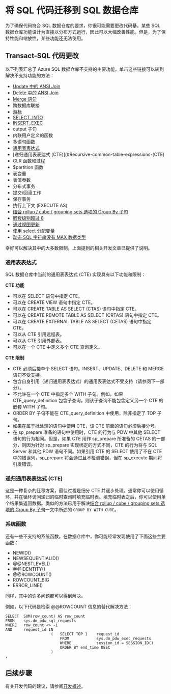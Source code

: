 <properties
   pageTitle="将 SQL 代码迁移到 SQL 数据仓库 | Azure"
   description="有关在开发解决方案时将 SQL 代码迁移到 Azure SQL 数据仓库的技巧。"
   services="sql-data-warehouse"
   documentationCenter="NA"
   authors="lodipalm"
   manager="barbkess"
   editor=""/>

<tags
   ms.service="sql-data-warehouse"
   ms.date="03/03/2016"
   wacn.date="04/11/2016"/>

# 将 SQL 代码迁移到 SQL 数据仓库

为了确保代码符合 SQL 数据仓库的要求，你很可能需要更改代码基。某些 SQL 数据仓库功能设计为直接以分布方式运行，因此可以大幅改善性能。但是，为了保持性能和缩放性，某些功能还无法使用。

## Transact-SQL 代码更改

以下列表汇总了 Azure SQL 数据仓库不支持的主要功能。单击这些链接可以转到解决不支持功能的方法：

- [Update 中的 ANSI Join][]
- [Delete 中的 ANSI Join][]
- [Merge 语句][]
- 跨数据库联接
- [游标][]
- [SELECT..INTO][]
- [INSERT..EXEC][]
- output 子句
- 内联用户定义的函数
- 多语句函数
- [通用表表达式](#Common-table-expressions)
- [递归通用表表达式 (CTE)](#Recursive-common-table-expressions-(CTE)
- CLR 函数和过程
- $partition 函数
- 表变量
- 表值参数
- 分布式事务
- 提交/回滚工作
- 保存事务
- 执行上下文 (EXECUTE AS)
- [结合 rollup / cube / grouping sets 选项的 Group By 子句][]
- [嵌套级别超过 8][]
- [通过视图更新][]
- [使用 select 分配变量][]
- [动态 SQL 字符串没有 MAX 数据类型][]

幸好可以解决其中的大多数限制。上面提到的相关开发文章已提供了说明。

### 通用表表达式
SQL 数据仓库中当前的通用表表达式 (CTE) 实现具有以下功能和限制：

**CTE 功能**
+ 可以在 SELECT 语句中指定 CTE。
+ 可以在 CREATE VIEW 语句中指定 CTE。
+ 可以在 CREATE TABLE AS SELECT (CTAS) 语句中指定 CTE。
+ 可以在 CREATE REMOTE TABLE AS SELECT (CRTAS) 语句中指定 CTE。
+ 可以在 CREATE EXTERNAL TABLE AS SELECT (CETAS) 语句中指定 CTE。
+ 可以从 CTE 引用远程表。
+ 可以从 CTE 引用外部表。
+ 可以在一个 CTE 中定义多个 CTE 查询定义。

**CTE 限制**
+ CTE 必须后接单个 SELECT 语句。INSERT、UPDATE、DELETE 和 MERGE 语句不受支持。
+ 包含自身引用（递归通用表表达式）的通用表表达式不受支持（请参阅下一部分）。
+ 不允许在一个 CTE 中指定多个 WITH 子句。例如，如果 CTE\_query\_definition 包含子查询，则该子查询不能包含定义另一个 CTE 的嵌套 WITH 子句。
+ ORDER BY 子句不能在 CTE\_query\_definition 中使用，除非指定了 TOP 子句。
+ 如果在属于批处理的语句中使用 CTE，该 CTE 前面的语句必须后接分号。
+ 在 sp\_prepare 准备的语句中使用时，CTE 的行为与 PDW 中其他 SELECT 语句的行为相同。但是，如果 CTE 用作 sp\_prepare 所准备的 CETAS 的一部分，则因为针对 sp\_prepare 实现绑定的方式不同，CTE 的行为将与 SQL Server 和其他 PDW 语句不同。如果引用 CTE 的 SELECT 使用了不在 CTE 中的错误列，sp\_prepare 将会通过且不检测错误，但在 sp\_execute 期间将引发错误。

### 递归通用表表达式 (CTE)

这是一种复杂的迁移方案，最佳过程是细分 CTE 并逐步处理。通常你可以使用循环，并在循环访问递归的临时查询时填充临时表。填充临时表之后，你可以使用单个结果集返回数据。类似的方法已用于解决[结合 rollup / cube / grouping sets 选项的 Group By 子句][]一文中所述的 `GROUP BY WITH CUBE`。

### 系统函数

还有一些不支持的系统函数。在数据仓库中，你可能经常发现使用了下面这些主要函数：

- NEWID()
- NEWSEQUENTIALID()
- @@NESTLEVEL()
- @@IDENTITY()
- @@ROWCOUNT()
- ROWCOUNT\_BIG
- ERROR\_LINE()

同样，其中的许多问题都可以得到解决。

例如，以下代码是检索 @@ROWCOUNT 信息的替代解决方法：

```
SELECT  SUM(row_count) AS row_count 
FROM    sys.dm_pdw_sql_requests 
WHERE   row_count <> -1 
AND     request_id IN 
                    (   SELECT TOP 1    request_id 
                        FROM            sys.dm_pdw_exec_requests 
                        WHERE           session_id = SESSION_ID() 
                        ORDER BY end_time DESC
                    )
;
``` 

## 后续步骤
有关开发代码的建议，请参阅[开发概述][]。

<!--Image references-->

<!--Article references-->
[Update 中的 ANSI Join]: /documentation/articles/sql-data-warehouse-develop-ctas
[Delete 中的 ANSI Join]: /documentation/articles/sql-data-warehouse-develop-ctas
[Merge 语句]: /documentation/articles/sql-data-warehouse-develop-ctas
[INSERT..EXEC]: /documentation/articles/sql-data-warehouse-develop-temporary-tables

[游标]: /documentation/articles/sql-data-warehouse-develop-loops
[SELECT..INTO]: /documentation/articles/sql-data-warehouse-develop-ctas
[结合 rollup / cube / grouping sets 选项的 Group By 子句]: /documentation/articles/sql-data-warehouse-develop-group-by-options
[嵌套级别超过 8]: /documentation/articles/sql-data-warehouse-develop-transactions
[通过视图更新]: /documentation/articles/sql-data-warehouse-develop-views
[使用 select 分配变量]: /documentation/articles/sql-data-warehouse-develop-variable-assignment
[动态 SQL 字符串没有 MAX 数据类型]: /documentation/articles/sql-data-warehouse-develop-dynamic-sql
[开发概述]: /documentation/articles/sql-data-warehouse-overview-develop

<!--MSDN references-->

<!--Other Web references-->

<!---HONumber=Mooncake_0307_2016-->